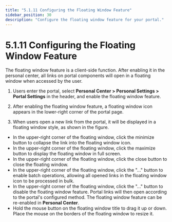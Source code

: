 ```yaml
---
title: "5.1.11 Configuring the Floating Window Feature"
sidebar_position: 30
description: "Configure the floating window feature for your portal."
---
```


# 5.1.11 Configuring the Floating Window Feature

The floating window feature is a client-side function. After enabling it in the personal center, all links on portal components will open in a floating window when accessed by the user.

1. Users enter the portal, select **Personal Center > Personal Settings > Portal Settings** in the header, and enable the floating window feature. 

2. After enabling the floating window feature, a floating window icon appears in the lower-right corner of the portal page. 

3. When users open a new link from the portal, it will be displayed in a floating window style, as shown in the figure.

- In the upper-right corner of the floating window, click the minimize button to collapse the link into the floating window icon.
- In the upper-right corner of the floating window, click the maximize button to display the floating window in full screen.
- In the upper-right corner of the floating window, click the close button to close the floating window.
- In the upper-right corner of the floating window, click the "..." button to enable batch operations, allowing all opened links in the floating window icon to be processed in bulk.
- In the upper-right corner of the floating window, click the "..." button to disable the floating window feature. Portal links will then open according to the portal's configured method. The floating window feature can be re-enabled in **Personal Center**.
- Hold the mouse button on the floating window title to drag it up or down. Place the mouse on the borders of the floating window to resize it.
